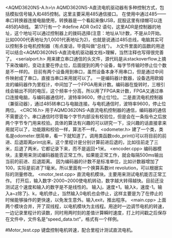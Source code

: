 <AQMD3620NS-A.h>\n
  AQMD3620NS-A直流电机驱动器有多种控制方式，包括模拟信号输入和485控制。这里主要采用485通信接口。
  在使用中通过485——串口转换器连接电脑使用，转换器是一个看起来像USB，屁股这里有绿帽可以连485的AB线。
  第17行有一个 #define ADR 0x02 语句，这里ADR是控制器的地址，这个地址可以通过控制器上的拨码选择(注意：地址从1计数，不是从0开始。比如0000代表地址为1,0001代表地址为2)，也就是说通过485总线，电脑其实可以控制多台电机控制器（有点废话，毕竟叫做“总线”）。
  .h文件里面的函数的用途可以结合<AQMD3620NS-A直流电机驱动器文档>理解，当然注释也写得很完善了。
<serialport.h>
  用来建立串口通信的头文件，源代码是从stackoverflow上摘下来改编的，变动主要在停止位，后面提到的两个设备，每字节传输时停止位个数是不一样的。
  目前有两个设备用到串口，虽然设备本身不用串口，但是通过中间件映射成了串口，直接当串口来用就可以了。
  一是编码器计数器，设备选用欧姆龙的编码器作为里程计，中间加了一个FPGA用来计数。编码器在旋转时，三根引线会输出不同的电压，这个频率十分高，所以用了FPGA来计数，FPGA又通过串口连接电脑，与编码器通信时，波特率9600，停止位1位。
  二是直流电机控制器（兼驱动器），通过485转串口与电脑连接。与电机通信时，波特率9600，停止位两位。
<CRC16.h>
  用于AQMD3620NS-A直流电机控制器的通信，编码器的通信不需要这个。串口通信时尽管每个字节内部没有校验位，但是会在一条指令之后放两个字节专门用来校验。具体的算法有兴趣的可以研究一下，没兴趣的话直接拿来用就可以了，功能跟和校验一样，算法不一样。
<odometer.h>
  建了一个类，类名是odometer.很简单，看一下就知道了。调用类函数odo_print()可以将目前的前进、后退距离print出来。这个里程计是分别计算前进后退的，比如往前走了三米，后退了两米，它都记录下来，而不是返回+1米。
<encoder.cpp>
  编码器模块，主要用来测试编码器能否正常工作。如果能正常工作，就会每隔500ms输出当前的前进、后退距离。
  因为编码器的计数不是标准单位，比如计数器增加了100，实际是前进了1毫米。所以里面有一个换算系数int revolution，可以根据实际的测量修改。
<motor_test.cpp>
  直流电机模块。主要用来测试电机能否正常工作。
  打开后，输入数字-2000~2000使电机转动，数字越大转得越快。目前还没测试这个速度和输入的数字是不是线性的。
  输入j，速度+1。输入k，速度-1。输入a~z除了j、k，电机停止，当然输入0电机也会停止，这样主要是为了在停止的时候能够操作的更快速，以免发生意外。输入exit，推出程序。
<main.cpp>
  上面两个模块合并，开了双线程，以电机模块为主线程。用途时一边调节电机的转速，一边记录里程计的读数，同时用两时刻的差值计算瞬时速度，打上时间戳之后保存在文件中，文件名是“speed_data.txt”，格式有一个样例。
  

#Motor_test.cpp
键盘控制电机转速，配合里程计测试直流电机。
